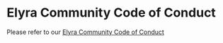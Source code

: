 <!--
{% comment %}
Copyright 2018-2021 IBM Corporation

Licensed under the Apache License, Version 2.0 (the "License");
you may not use this file except in compliance with the License.
You may obtain a copy of the License at

http://www.apache.org/licenses/LICENSE-2.0

Unless required by applicable law or agreed to in writing, software
distributed under the License is distributed on an "AS IS" BASIS,
WITHOUT WARRANTIES OR CONDITIONS OF ANY KIND, either express or implied.
See the License for the specific language governing permissions and
limitations under the License.
{% endcomment %}
-->

# Elyra Community Code of Conduct

Please refer to our [Elyra Community Code of Conduct](https://github.com/elyra-ai/community/blob/master/code-of-conduct.md)
